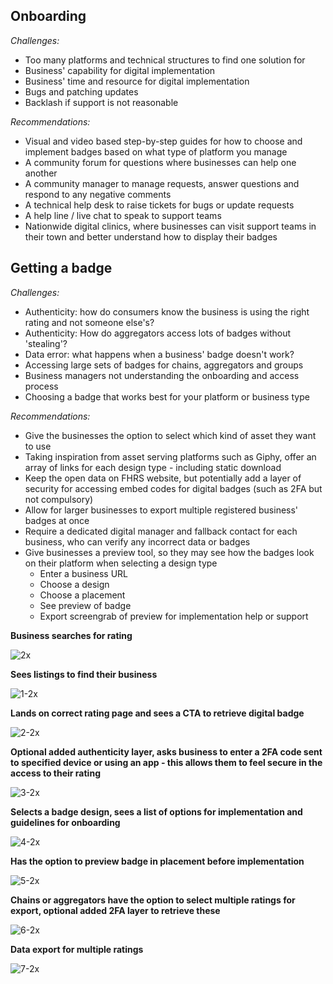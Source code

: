 ## Onboarding


_Challenges:_
* Too many platforms and technical structures to find one solution for
* Business' capability for digital implementation
* Business' time and resource for digital implementation
* Bugs and patching updates
* Backlash if support is not reasonable

_Recommendations:_
* Visual and video based step-by-step guides for how to choose and implement badges based on what type of platform you manage
* A community forum for questions where businesses can help one another
* A community manager to manage requests, answer questions and respond to any negative comments
* A technical help desk to raise tickets for bugs or update requests
* A help line / live chat to speak to support teams
* Nationwide digital clinics, where businesses can visit support teams in their town and better understand how to display their badges


## Getting a badge

_Challenges:_
* Authenticity: how do consumers know the business is using the right rating and not someone else's?
* Authenticity: How do aggregators access lots of badges without 'stealing'?
* Data error: what happens when a business' badge doesn't work?
* Accessing large sets of badges for chains, aggregators and groups
* Business managers not understanding the onboarding and access process
* Choosing a badge that works best for your platform or business type

_Recommendations:_
* Give the businesses the option to select which kind of asset they want to use
* Taking inspiration from asset serving platforms such as Giphy, offer an array of links for each design type - including static download
* Keep the open data on FHRS website, but potentially add a layer of security for accessing embed codes for digital badges (such as 2FA but not compulsory)
* Allow for larger businesses to export multiple registered business' badges at once
* Require a dedicated digital manager and fallback contact for each business, who can verify any incorrect data or badges
* Give businesses a preview tool, so they may see how the badges look on their platform when selecting a design type
  * Enter a business URL
  * Choose a design
  * Choose a placement 
  * See preview of badge
  * Export screengrab of preview for implementation help or support

**Business searches for rating**


![2x](uploads/Desktop-HD-2x.png)


**Sees listings to find their business**


![1-2x](uploads/Desktop-HD-1-2x.png)


**Lands on correct rating page and sees a CTA to retrieve digital badge**


![2-2x](uploads/Desktop-HD-2-2x.png)


**Optional added authenticity layer, asks business to enter a 2FA code sent to specified device or using an app - this allows them to feel secure in the access to their rating**


![3-2x](uploads/Desktop-HD-3-2x.png)


**Selects a badge design, sees a list of options for implementation and guidelines for onboarding**


![4-2x](uploads/Desktop-HD-4-2x.png)


**Has the option to preview badge in placement before implementation**


![5-2x](uploads/Desktop-HD-5-2x.png)


**Chains or aggregators have the option to select multiple ratings for export, optional added 2FA layer to retrieve these**


![6-2x](uploads/Desktop-HD-6-2x.png)


**Data export for multiple ratings**


![7-2x](uploads/Desktop-HD-7-2x.png)





